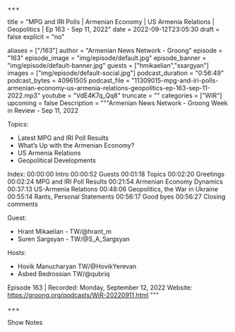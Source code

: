 
+++

title = "MPG and IRI Polls | Armenian Economy | US Armenia Relations | Geopolitics | Ep 163 - Sep 11, 2022"
date = 2022-09-12T23:05:30
draft = false
explicit = "no"

aliases = ["/163"]
author = "Armenian News Network - Groong"
episode = "163"
episode_image = "img/episode/default.jpg"
episode_banner = "img/episode/default-banner.jpg"
guests = ["hmikaelian","ssargyan"]
images = ["img/episode/default-social.jpg"]
podcast_duration = "0:56:49"
podcast_bytes = 40961505
podcast_file = "11309015-mpg-and-iri-polls-armenian-economy-us-armenia-relations-geopolitics-ep-163-sep-11-2022.mp3"
youtube = "VdE4K7q_Qq8"
truncate = ""
categories = ["WIR"]
upcoming = false
Description = """Armenian News Network - Groong Week in Review - Sep 11, 2022

Topics:
* Latest MPG and IRI Poll Results
* What’s Up with the Armenian Economy?
* US Armenia Relations
* Geopolitical Developments

Index:
00:00:00 Intro
00:00:52 Guests
00:01:18 Topics
00:02:20 Greetings
00:02:24 MPG and IRI Poll Results
00:21:54 Armenian Economy Dynamics
00:37:13 US-Armenia Relations
00:48:06 Geopolitics, the War in Ukraine
00:55:14 Rants, Personal Statements
00:56:17 Good byes
00:56:27 Closing comments

Guest:
* Hrant Mikaelian - TW/@hrant_m
* Suren Sargsyan - TW/@S_A_Sargsyan

Hosts:
* Hovik Manucharyan TW/@HovikYerevan
* Asbed Bedrossian TW/@qubriq

Episode 163 | Recorded: Monday, September 12, 2022
Website: https://groong.org/podcasts/WiR-20220911.html
"""

+++

Show Notes

